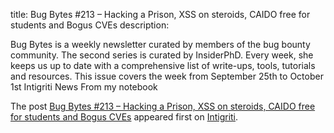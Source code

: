 title: Bug Bytes #213 – Hacking a Prison, XSS on steroids, CAIDO free for students and Bogus CVEs
description: <p>Bug Bytes is a weekly newsletter curated by members of the bug bounty community. The second series is curated by InsiderPhD. Every week, she keeps us up to date with a comprehensive list of write-ups, tools, tutorials and resources. This issue covers the week from September 25th to October 1st Intigriti News From my notebook</p>
<p>The post <a href="https://blog.intigriti.com/2023/10/04/bug-bytes-213-hacking-a-prison-xss-on-steroids-caido-free-for-students-and-bogus-cves/" rel="nofollow">Bug Bytes #213 &#8211; Hacking a Prison, XSS on steroids, CAIDO free for students and Bogus CVEs</a> appeared first on <a href="https://blog.intigriti.com" rel="nofollow">Intigriti</a>.</p>